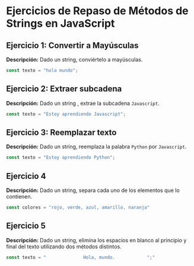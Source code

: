 # Ejercicios de Repaso de Métodos de Strings en JavaScript

## Ejercicio 1: Convertir a Mayúsculas


**Descripción:** Dado un string, conviértelo a mayúsculas.

```javascript
const texto = "hola mundo";
```

## Ejercicio 2: Extraer subcadena


**Descripción:** Dado un string , extrae la subcadena `Javascript`.

```javascript
const texto = "Estoy aprendiendo Javascript";
```

## Ejercicio 3: Reemplazar texto

**Descripción:** Dado un string, reemplaza la palabra `Python` por `Javascript`.

```javascript
const texto = "Estoy aprendiendo Python";
```

## Ejercicio 4

**Descripción:** Dado un string, separa cada uno de los elementos que lo contienen.

```javascript
const colores = "rojo, verde, azul, amarillo, naranja"
```

## Ejercicio 5

**Descripción:** Dado un string, elimina los espacios en blanco al principio y final del texto utilizando dos métodos distintos.

```javascript
const texto = "              Hola, mundo.            ";"
```

